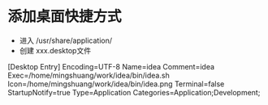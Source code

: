 # 添加桌面快捷方式

- 进入 /usr/share/application/
- 创建 xxx.desktop文件

[Desktop Entry]
Encoding=UTF-8
Name=idea
Comment=idea
Exec=/home/mingshuang/work/idea/bin/idea.sh
Icon=/home/mingshuang/work/idea/bin/idea.png
Terminal=false
StartupNotify=true
Type=Application
Categories=Application;Development;
